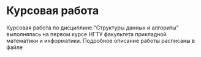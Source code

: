<h1> Курсовая работа</h1>

<p>
Курсовая работа по дисциплине "Структуры данных и алгориты" выполнялась на первом курсе НГТУ факультета прикладной математики и информатики. 
Подробное описание работы расписаны в файле <a ref="./'Курсовая работа Мельников ПМИ-93.pdf'"> </a>
</p>